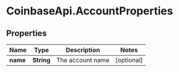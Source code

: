 # CoinbaseApi.AccountProperties

## Properties
Name | Type | Description | Notes
------------ | ------------- | ------------- | -------------
**name** | **String** | The account name | [optional] 


